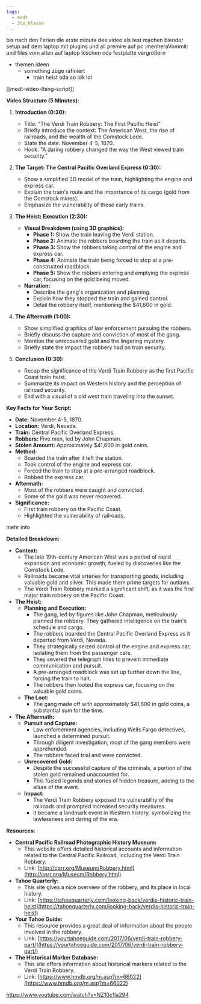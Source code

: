 ```yaml
---
tags:
  - medt
  - 3te_Klasse
---
```

bis nach den Ferien die erste minute des video als test machen
blender setup auf dem laptop mit plugins und all premire auf pc :menheraVommit: und files vom alten auf laptop löschen oda festplatte vergrößern

- themen ideen
	- something züge rafiniert
		- train heist oda so idk lol

[[medt-video-thing-script]]

**Video Structure (5 Minutes):**

1. **Introduction (0:30):**
    
    - Title: "The Verdi Train Robbery: The First Pacific Heist"
    - Briefly introduce the context: The American West, the rise of railroads, and the wealth of the Comstock Lode.
    - State the date: November 4-5, 1870.
    - Hook: "A daring robbery changed the way the West viewed train security."
2. **The Target: The Central Pacific Overland Express (0:30):**
    
    - Show a simplified 3D model of the train, highlighting the engine and express car.
    - Explain the train's route and the importance of its cargo (gold from the Comstock mines).
    - Emphasize the vulnerability of these early trains.
3. **The Heist: Execution (2:30):**
    
    - **Visual Breakdown (using 3D graphics):**
        - **Phase 1:** Show the train leaving the Verdi station.
        - **Phase 2:** Animate the robbers boarding the train as it departs.
        - **Phase 3:** Show the robbers taking control of the engine and express car.
        - **Phase 4:** Animate the train being forced to stop at a pre-constructed roadblock.
        - **Phase 5:** Show the robbers entering and emptying the express car, focusing on the gold being moved.
    - **Narration:**
        - Describe the gang's organization and planning.
        - Explain how they stopped the train and gained control.
        - Detail the robbery itself, mentioning the $41,600 in gold.
4. **The Aftermath (1:00):**
    
    - Show simplified graphics of law enforcement pursuing the robbers.
    - Briefly discuss the capture and conviction of most of the gang.
    - Mention the unrecovered gold and the lingering mystery.
    - Briefly state the impact the robbery had on train security.
5. **Conclusion (0:30):**
    
    - Recap the significance of the Verdi Train Robbery as the first Pacific Coast train heist.
    - Summarize its impact on Western history and the perception of railroad security.
    - End with a visual of a old west train traveling into the sunset.

**Key Facts for Your Script:**

- **Date:** November 4-5, 1870.
- **Location:** Verdi, Nevada.
- **Train:** Central Pacific Overland Express.
- **Robbers:** Five men, led by John Chapman.
- **Stolen Amount:** Approximately $41,600 in gold coins.
- **Method:**
    - Boarded the train after it left the station.
    - Took control of the engine and express car.
    - Forced the train to stop at a pre-arranged roadblock.
    - Robbed the express car.
- **Aftermath:**
    - Most of the robbers were caught and convicted.
    - Some of the gold was never recovered.
- **Significance:**
    - First train robbery on the Pacific Coast.
    - Highlighted the vulnerability of railroads.

mehr info

**Detailed Breakdown:**

* **Context:**
    * The late 19th-century American West was a period of rapid expansion and economic growth, fueled by discoveries like the Comstock Lode.
    * Railroads became vital arteries for transporting goods, including valuable gold and silver. This made them prime targets for outlaws.
    * The Verdi Train Robbery marked a significant shift, as it was the first major train robbery on the Pacific Coast.
* **The Heist:**
    * **Planning and Execution:**
        * The gang, led by figures like John Chapman, meticulously planned the robbery. They gathered intelligence on the train's schedule and cargo.
        * The robbers boarded the Central Pacific Overland Express as it departed from Verdi, Nevada.
        * They strategically seized control of the engine and express car, isolating them from the passenger cars.
        * They severed the telegraph lines to prevent immediate communication and pursuit.
        * A pre-arranged roadblock was set up further down the line, forcing the train to halt.
        * The robbers then looted the express car, focusing on the valuable gold coins.
    * **The Loot:**
        * The gang made off with approximately $41,600 in gold coins, a substantial sum for the time.
* **The Aftermath:**
    * **Pursuit and Capture:**
        * Law enforcement agencies, including Wells Fargo detectives, launched a determined pursuit.
        * Through diligent investigation, most of the gang members were apprehended.
        * The robbers faced trial and were convicted.
    * **Unrecovered Gold:**
        * Despite the successful capture of the criminals, a portion of the stolen gold remained unaccounted for.
        * This fueled legends and stories of hidden treasure, adding to the allure of the event.
    * **Impact:**
        * The Verdi Train Robbery exposed the vulnerability of the railroads and prompted increased security measures.
        * It became a landmark event in Western history, symbolizing the lawlessness and daring of the era.

**Resources:**

* **Central Pacific Railroad Photographic History Museum:**
    * This website offers detailed historical accounts and information related to the Central Pacific Railroad, including the Verdi Train Robbery.
    * Link: [http://cprr.org/Museum/Robbery.html](http://cprr.org/Museum/Robbery.html)
* **Tahoe Quarterly:**
    * This site gives a nice overview of the robbery, and its place in local history.
    * Link: [https://tahoequarterly.com/looking-back/verdis-historic-train-heist](https://tahoequarterly.com/looking-back/verdis-historic-train-heist)
* **Your Tahoe Guide:**
    * This resource provides a great deal of information about the people involved in the robbery.
    * Link: [https://yourtahoeguide.com/2017/06/verdi-train-robbery-part/](https://yourtahoeguide.com/2017/06/verdi-train-robbery-part/)
* **The Historical Marker Database:**
    * This site offers information about historical markers related to the Verdi Train Robbery.
    * Link: [https://www.hmdb.org/m.asp?m=66022](https://www.hmdb.org/m.asp?m=66022)

https://www.youtube.com/watch?v=NZ10c1Ia294